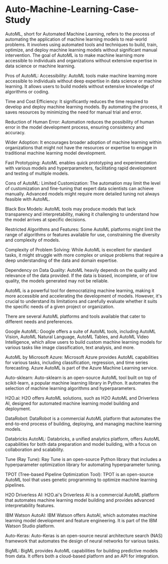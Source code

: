# Auto-Machine-Learning-Case-Study

AutoML, short for Automated Machine Learning, refers to the process of automating the application of machine learning models to real-world problems. It involves using automated tools and techniques to build, train, optimize, and deploy machine learning models without significant manual intervention. The goal of AutoML is to make machine learning more accessible to individuals and organizations without extensive expertise in data science or machine learning.


Pros of AutoML:
Accessibility: AutoML tools make machine learning more accessible to individuals without deep expertise in data science or machine learning. It allows users to build models without extensive knowledge of algorithms or coding.

Time and Cost Efficiency: It significantly reduces the time required to develop and deploy machine learning models. By automating the process, it saves resources by minimizing the need for manual trial and error.

Reduction of Human Error: Automation reduces the possibility of human error in the model development process, ensuring consistency and accuracy.

Wider Adoption: It encourages broader adoption of machine learning within organizations that might not have the resources or expertise to engage in traditional machine learning model development.

Fast Prototyping: AutoML enables quick prototyping and experimentation with various models and hyperparameters, facilitating rapid development and testing of multiple models.


Cons of AutoML:
Limited Customization: The automation may limit the level of customization and fine-tuning that expert data scientists can achieve manually. Advanced models might require more detailed tuning not always feasible with AutoML.

Black Box Models: AutoML tools may produce models that lack transparency and interpretability, making it challenging to understand how the model arrives at specific decisions.

Restricted Algorithms and Features: Some AutoML platforms might limit the range of algorithms or features available for use, constraining the diversity and complexity of models.

Complexity of Problem Solving: While AutoML is excellent for standard tasks, it might struggle with more complex or unique problems that require a deep understanding of the data and domain expertise.


Dependency on Data Quality: AutoML heavily depends on the quality and relevance of the data provided. If the data is biased, incomplete, or of low quality, the models generated may not be reliable.


AutoML is a powerful tool for democratizing machine learning, making it more accessible and accelerating the development of models. However, it's crucial to understand its limitations and carefully evaluate whether it suits the specific needs of a given project or organization.

There are several AutoML platforms and tools available that cater to different needs and preferences. 

Google AutoML: Google offers a suite of AutoML tools, including AutoML Vision, AutoML Natural Language, AutoML Tables, and AutoML Video Intelligence, which allow users to build custom machine learning models for various tasks like image classification, text analysis, and more.

AutoML by Microsoft Azure: Microsoft Azure provides AutoML capabilities for various tasks, including classification, regression, and time series forecasting. Azure AutoML is part of the Azure Machine Learning service.

Auto-sklearn: Auto-sklearn is an open-source AutoML tool built on top of scikit-learn, a popular machine learning library in Python. It automates the selection of machine learning algorithms and hyperparameters.

H2O.ai: H2O offers AutoML solutions, such as H2O AutoML and Driverless AI, designed for automated machine learning model building and deployment.

DataRobot: DataRobot is a commercial AutoML platform that automates the end-to-end process of building, deploying, and managing machine learning models.

Databricks AutoML: Databricks, a unified analytics platform, offers AutoML capabilities for both data preparation and model building, with a focus on collaboration and scalability.

Tune (Ray Tune): Ray Tune is an open-source Python library that includes a hyperparameter optimization library for automating hyperparameter tuning.

TPOT (Tree-based Pipeline Optimization Tool): TPOT is an open-source AutoML tool that uses genetic programming to optimize machine learning pipelines.

H2O Driverless AI: H2O.ai's Driverless AI is a commercial AutoML platform that automates machine learning model building and provides advanced interpretability features.

IBM Watson AutoAI: IBM Watson offers AutoAI, which automates machine learning model development and feature engineering. It is part of the IBM Watson Studio platform.

Auto-Keras: Auto-Keras is an open-source neural architecture search (NAS) framework that automates the design of neural networks for various tasks.

BigML: BigML provides AutoML capabilities for building predictive models from data. It offers both a cloud-based platform and an API for integration.
